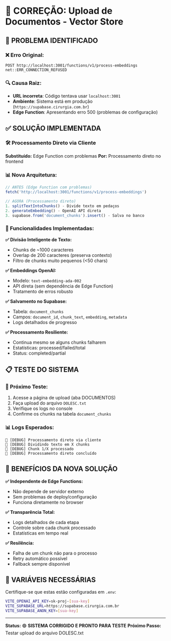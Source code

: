 # 🔧 CORREÇÃO: Upload de Documentos - Vector Store

## 🚨 PROBLEMA IDENTIFICADO

### ❌ Erro Original:
```
POST http://localhost:3001/functions/v1/process-embeddings net::ERR_CONNECTION_REFUSED
```

### 🔍 Causa Raiz:
- **URL incorreta**: Código tentava usar `localhost:3001` 
- **Ambiente**: Sistema está em produção (`https://supabase.cirurgia.com.br`)
- **Edge Function**: Apresentando erro 500 (problemas de configuração)

## ✅ SOLUÇÃO IMPLEMENTADA

### 🛠️ Processamento Direto via Cliente

**Substituído:** Edge Function com problemas
**Por:** Processamento direto no frontend

### 📊 Nova Arquitetura:

```typescript
// ANTES (Edge Function com problemas)
fetch('http://localhost:3001/functions/v1/process-embeddings')

// AGORA (Processamento direto)
1. splitTextIntoChunks() - Divide texto em pedaços
2. generateEmbedding() - OpenAI API direta  
3. supabase.from('document_chunks').insert() - Salva no banco
```

### 🚀 Funcionalidades Implementadas:

**✅ Divisão Inteligente de Texto:**
- Chunks de ~1000 caracteres
- Overlap de 200 caracteres (preserva contexto)
- Filtro de chunks muito pequenos (<50 chars)

**✅ Embeddings OpenAI:**
- Modelo: `text-embedding-ada-002`
- API direta (sem dependência de Edge Function)
- Tratamento de erros robusto

**✅ Salvamento no Supabase:**
- Tabela: `document_chunks`
- Campos: `document_id`, `chunk_text`, `embedding`, `metadata`
- Logs detalhados de progresso

**✅ Processamento Resiliente:**
- Continua mesmo se alguns chunks falharem
- Estatísticas: processed/failed/total
- Status: completed/partial

## 📋 TESTE DO SISTEMA

### 🎯 Próximo Teste:
1. Acesse a página de upload (aba DOCUMENTOS)
2. Faça upload do arquivo `DOLESC.txt`
3. Verifique os logs no console
4. Confirme os chunks na tabela `document_chunks`

### 📊 Logs Esperados:
```
🔧 [DEBUG] Processamento direto via cliente
🔧 [DEBUG] Dividindo texto em X chunks
🔧 [DEBUG] Chunk 1/X processado
🔧 [DEBUG] Processamento direto concluído
```

## 🎉 BENEFÍCIOS DA NOVA SOLUÇÃO

**✅ Independente de Edge Functions:**
- Não depende de servidor externo
- Sem problemas de deploy/configuração
- Funciona diretamente no browser

**✅ Transparência Total:**
- Logs detalhados de cada etapa
- Controle sobre cada chunk processado
- Estatísticas em tempo real

**✅ Resilência:**
- Falha de um chunk não para o processo
- Retry automático possível
- Fallback sempre disponível

## 🔧 VARIÁVEIS NECESSÁRIAS

Certifique-se que estas estão configuradas em `.env`:

```bash
VITE_OPENAI_API_KEY=sk-proj-[sua-key]
VITE_SUPABASE_URL=https://supabase.cirurgia.com.br  
VITE_SUPABASE_ANON_KEY=[sua-key]
```

---

**Status:** 🟢 **SISTEMA CORRIGIDO E PRONTO PARA TESTE**
**Próximo Passo:** Testar upload do arquivo DOLESC.txt
